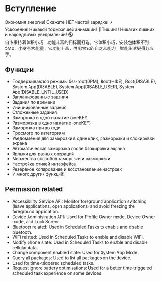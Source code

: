 # Вступление

Экономия энергии! Скажите НЕТ частой зарядке!  :zap:  
Ускорение! Никакой тормозящей анимации! :dash: 
Тишина! Никаких лишних и надоедливых уведомлений! :mute:  
自冻秉持着体积小巧、功能丰富的目标而打造。它体积小巧，安装包体积不到5MB，小身材大能量；它功能丰富，再配合它的自定义能力，智能生活更得心应手。

## Функции

* Поддерживаются режимы без-root(DPM), Root(HIDE), Root(DISABLE), System App(DISABLE), System App(DISABLE\_USER), System App(DISABLE\_UNTIL\_USED)
* Запланированные задания
* Задания по времени
* Инициированные задания
* Отложенные задания
* Заморозка в одно нажатие (oneKEY)
* Разморозка в одно нажатие (oneKEY)
* Заморозка при выходе
* Просмотр по категориям
* Уведомления для заморозки в один клик, разморозки и блокировки экрана
* Автоматическая заморозка после блокировки экрана
* Ярлыки для разных операций
* Множества способов заморозки и разморозки
* Настройка стилей интерфейса
* Резервное копирование и восстановление настроек
* И много других функций!

## Permission related

* Accessibility Service API: Monitor foreground application switching (leave applications, open applications) and avoid freezing the foreground application. 
* Device Administration API: Used for Profile Owner mode, Device Owner mode, and Lock Screen. 
* Bluetooth related: Used in Scheduled Tasks to enable and disable bluetooth. 
* WiFi related: Used in Scheduled Tasks to enable and disable WiFi. 
* Modify phone state: Used in Scheduled Tasks to enable and disable cellular data. 
* Change component enabled state: Used for System App Mode. 
* Query all packages: Used to list all packages on the device.
* Used for time-triggered scheduled tasks. 
* Request ignore battery optimizations: Used for a better time-triggered scheduled task experience on some devices. 

